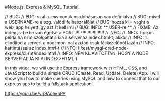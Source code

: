 #Node.js, Express & MySQL Tutorial.

// BUG:
// BUG: szal a .env constansa hibásasan van definiálva
// BUG: mivel a USERNAME-re a szg. valódi felhasználóját
// BUG: hozza ki = veght a web_app helyett így azt át kell írni
// BUG: INFO: ** USER-re **
// FIXME: Az index.js-be be van égetve a PORT !!!!!!!!!!!!!!!!!!!!!!!
// INFO:
// INFO: Tipikus példa ha nem szolgáltatja kia a server az index.html-t, akkor
// INFO: 1. elindítod a servert a nodemon-nal azután csak fájlkezelőből lazán
// INFO: kattintással az index.html-t
// INFO: I:/test/mysql-crud-node-express/client/index.html
// INFO: NEM KIJAVITOTTAN, HOGY A NODE SERVER ADJA KI AI INDEX>HTML-t

In this video, we will use the Express framework with HTML, CSS, and JavaScript to build a simple CRUD (Create, Read, Update, Delete) App.
I will show you how to make queries using MySQL and how to connect that to our express app to build a fullstack application.

https://youtu.be/vrj9AohVhPA
